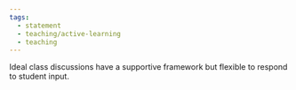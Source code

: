 ```yaml
---
tags:
  - statement
  - teaching/active-learning
  - teaching
---
```

Ideal class discussions have a supportive framework but flexible to respond to student input.